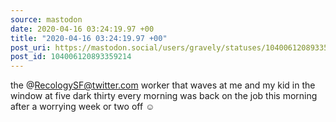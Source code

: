 ```yaml
---
source: mastodon
date: 2020-04-16 03:24:19.97 +00
title: "2020-04-16 03:24:19.97 +00"
post_uri: https://mastodon.social/users/gravely/statuses/104006120893359214
post_id: 104006120893359214
---
```

the @RecologySF@twitter.com worker that waves at me and my kid in the window at five dark thirty every morning was back on the job this morning after a worrying week or two off ☺️


